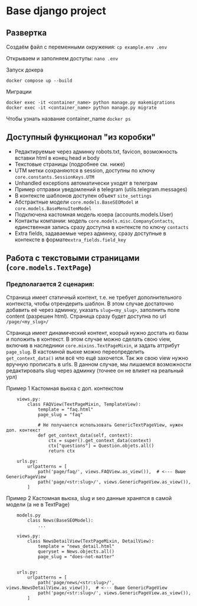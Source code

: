 # Base django project

## Развертка




Создаём файл с переменными окружения:
`cp example.env .env`

Открываем и заполняем доступы:
`nano .env`

Запуск докера 

` docker compose up --build `

Миграции 

`docker exec -it <container_name> python manage.py makemigrations`
`docker exec -it <container_name> python manage.py migrate`

Чтобы узнать название container_name
`docker ps`


## Доступный функционал "из коробки"

- Редактируемые через админку robots.txt, favicon, возможность вставки html в конец head и body
- Текстовые страницы (подробнее см. ниже)
- UTM метки сохраняются в session, доступны по ключу `core.constants.SessionKeys.UTM`
- Unhandled exceptions автоматически уходят в телеграм
- Пример отправки уведомлений в telegram (utils.telegram.messages)
- В контексте шаблонов доступен объект `site_settings` 
- Абстрактные модели `core.models.BaseSEOModel` и `core.models.BaseMenuItemModel`
- Подключена кастомная модель юзера (accounts.models.User)
- Контакты компании: модель `core.models.misc.CompanyContacts`, единственная запись сразу доступна в контексте по ключу `contacts`
- Extra fields, задаваемые через админку, сразу доступные в контексте в формате`extra_fields.field_key`

## Работа с текстовыми страницами (`core.models.TextPage`)

### Предполагается 2 сценария:
Страница имеет статичный контент, т.е. не требует дополнительного контекста, чтобы отрендерить шаблон.
В этом случае достаточно добавить её через админку, указать `slug=<my_slug>`, заполнить поле content (разрешен html). 
Страница сразу будет доступна по url `/page/<my_slug>/`

Страница имеет динамический контент, коорый нужно достать из базы и положить в контекст.
В этом случае можно сделать свою view, включив в наследники `core.mixins.TextPageMixin`, и задать аттрибут `page_slug`.
В кастомной вьюхе можно переопределить `get_context_data()` или всё что ещё захочется. 
Так же свою view нужно вручную прописать в urls. В данном случае, мы лишаемся возможности редактировать slug через админку (точнее он не влияет на реальный урл)

Пример 1
Кастомная вьюха с доп. контекстом
```
    views.py:
        class FAQView(TextPageMixin, TemplateView):
            template = "faq.html"
            page_slug = "faq"

            # Не получается использовать GenericTextPageView, нужен доп. контекст
            def get_context_data(self, context):
                ctx = super().get_context_data(context)
                ctx["questions"] = Question.objets.all()
                return ctx

    urls.py:
        urlpatterns = [
            path('page/faq/', views.FAQView.as_view()),  # <--- Выше GenericPageView
            path('page/<str:slug>/', views.GenericPageView.as_view()),
        ]
```

Пример 2
Кастомная вьюха, slug и seo данные хранятся в самой модели (а не в TextPage)
```
    models.py
        class News(BaseSEOModel):
            ...

    views.py:
        class NewsDetailView(TextPageMixin, DetailView):
            template = "news_detail.html"
            queryset = News.objects.all()
            page_slug = "does-not-matter"


    urls.py:
        urlpatterns = [
            path('page/news/<str:slug>/', views.NewsDetailView.as_view()),  # <--- Выше GenericPageView
            path('page/<str:slug>/', views.GenericPageView.as_view()),
        ]
```
